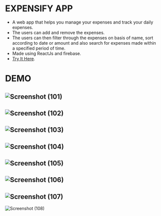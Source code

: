 # EXPENSIFY APP

- A web app that helps you manage your expenses and track your daily expenses.
- The users can add and remove the expenses.
- The users can then filter through the expenses on basis of name, sort according to date or amount and also search for expenses made within a specified period of time.
- Made using ReactJs and firebase.
- [Try It Here](https://expense-manager-webapp.herokuapp.com/dashboard).

# DEMO

![Screenshot (101)](https://user-images.githubusercontent.com/42304018/59845121-31a99000-937a-11e9-8255-acc76e40e727.png)
---
![Screenshot (102)](https://user-images.githubusercontent.com/42304018/59845122-32422680-937a-11e9-8253-bfba2d565d20.png)
---
![Screenshot (103)](https://user-images.githubusercontent.com/42304018/59845124-32dabd00-937a-11e9-9c5a-de8d791b79d0.png)
---
![Screenshot (104)](https://user-images.githubusercontent.com/42304018/59845125-33735380-937a-11e9-8b0b-5a934a9cbafd.png)
---
![Screenshot (105)](https://user-images.githubusercontent.com/42304018/59845126-33735380-937a-11e9-8b97-065d4db6f43a.png)
---
![Screenshot (106)](https://user-images.githubusercontent.com/42304018/59845127-33735380-937a-11e9-9e19-c5586ba4e197.png)
---
![Screenshot (107)](https://user-images.githubusercontent.com/42304018/59845128-340bea00-937a-11e9-9868-3ef51239b25e.png)
---
![Screenshot (108)](https://user-images.githubusercontent.com/42304018/59845129-340bea00-937a-11e9-88c2-424400d4b02f.png)
